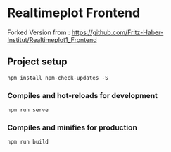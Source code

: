 # Realtimeplot Frontend
Forked Version from : https://github.com/Fritz-Haber-Institut/Realtimeplot1_Frontend

## Project setup
```
npm install npm-check-updates -S
```

### Compiles and hot-reloads for development
```
npm run serve
```

### Compiles and minifies for production
```
npm run build
```
